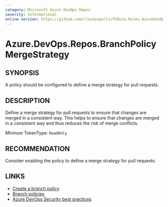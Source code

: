 ```yaml
---
category: Microsoft Azure DevOps Repos
severity: Informational
online version: https://github.com/cloudyspells/PSRule.Rules.AzureDevOps/blob/main/src/PSRule.Rules.AzureDevOps/en/Azure.DevOps.Repos.BranchPolicyMergeStrategy.md
---
```


# Azure.DevOps.Repos.BranchPolicyMergeStrategy

## SYNOPSIS

A policy should be configured to define a merge strategy for pull requests.

## DESCRIPTION

Define a merge strategy for pull requests to ensure that changes are merged in a consistent way. This helps to ensure that changes are merged in a consistent way and thus reduces the risk of merge conflicts.

Mininum TokenType: `ReadOnly`

## RECOMMENDATION

Consider enabling the policy to define a merge strategy for pull requests.

## LINKS

- [Create a branch policy](https://docs.microsoft.com/en-us/azure/devops/repos/git/branch-policies?view=azure-devops)
- [Branch policies](https://docs.microsoft.com/en-us/azure/devops/repos/git/branch-policies-overview?view=azure-devops)
- [Azure DevOps Security best practices](https://docs.microsoft.com/en-us/azure/devops/user-guide/security-best-practices?view=azure-devops#repositories-and-branches)
